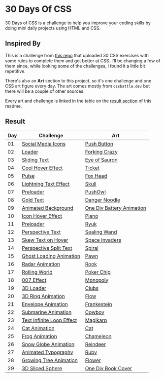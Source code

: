 # 30 Days Of CSS
30 Days of CSS is a challenge to help you improve your coding skills by doing mini daily projects using HTML and CSS.

## Inspired By
This is a challenge from [this repo](https://github.com/MilenaCarecho/30diasDeCSS) that uploaded 30 CSS exercises with some rules to complete them and get better at CSS. I'll be changing a few of them since, while looking some of the challenges, i found it a little bit repetitive.

There's also an **Art** section to this project, so it's one challenge and one CSS art figure every day. The art comes mostly from `cssbattle.dev` but there will be a couple of other sources.

Every art and challenge is linked in the table on the [result section](#result) of this readme.

## Result

| Day | Challenge | Art |
| --- | --------- | --- |
| 01 | [Social Media Icons](https://github.com/MilenaCarecho/30diasDeCSS#desafio-dia-01---%C3%ADcone-de-m%C3%ADdia-social-em-camadas-) | [Push Button](https://cssbattle.dev/play/3) |
| 02 | [Loader](https://github.com/MilenaCarecho/30diasDeCSS#desafio-dia-02---loader-animado-) | [Forking Crazy](https://cssbattle.dev/play/8) |
| 03 | [Sliding Text](https://github.com/MilenaCarecho/30diasDeCSS#desafio-dia-03---mudan%C3%A7a-de-cor-de-texto-quando-entra-em-outra-div-) | [Eye of Sauron](https://cssbattle.dev/play/11) |
| 04 | [Cool Hover Effect](https://github.com/MilenaCarecho/30diasDeCSS#desafio-dia-04---bot%C3%A3o-com-efeito-) | [Ticket](https://cssbattle.dev/play/20) |
| 05 | [Pulse](https://github.com/MilenaCarecho/30diasDeCSS#desafio-dia-05---efeito-pulsar-) | [Fox Head](https://cssbattle.dev/play/41) |
| 06 | [Lightning Text Effect](https://github.com/MilenaCarecho/30diasDeCSS#desafio-dia-06---efeito-lightning-text-) | [Skull](https://cssbattle.dev/play/56) |
| 07 | [Preloader](https://github.com/MilenaCarecho/30diasDeCSS#desafio-dia-07---preloader-animado-) | [PushOwl](https://cssbattle.dev/play/69) |
| 08 | [Gold Text](https://codepen.io/TajShireen/pen/LYyOzJL) | [Danger Noodle](https://cssbattle.dev/play/74) |
| 09 | [Animated Background](https://github.com/MilenaCarecho/30diasDeCSS#desafio-dia-14---fundo-de-texto-animado) | [One Div Battery Animation](https://www.youtube.com/watch?v=Dp5NUblT5gQ) |
| 10 | [Icon Hover Effect](https://github.com/MilenaCarecho/30diasDeCSS#desafio-dia-22---icones-com-efeito-) | [Piano](https://cssbattle.dev/play/80) |
| 11 | [Preloader](https://github.com/MilenaCarecho/30diasDeCSS#desafio-dia-24---preloader-animado-) | [Ryuk](https://cssbattle.dev/play/105) |
| 12 | [Perspective Text](https://www.youtube.com/watch?v=LgiadQQM6mo&list=PLbu98QxRH81KxxMclY_ZRmm4Dac-n7cSA) | [Sealing Wand](https://cssbattle.dev/play/107) |
| 13 | [Skew Text on Hover](https://codepen.io/delpher/pen/rrLWEq) | [Space Invaders](https://cssbattle.dev/play/124) |
| 14 | [Perspective Split Text](https://codepen.io/delpher/pen/rrLWEq) | [Spiral](https://cssbattle.dev/play/133) |
| 15 | [Ghost Loading Animation](https://codepen.io/scoooooooby/pen/DLqWYP) | [Pawn](https://cssbattle.dev/play/151) |
| 16 | [Radar Animation](https://css-challenges.com/area-cleared/) | [Rook](https://cssbattle.dev/play/152) |
| 17 | [Rolling World](https://css-challenges.com/rolling-world/) | [Poker Chip](https://cssbattle.dev/play/154) |
| 18 | [007 Effect](https://css-challenges.com/007-world/) | [Monopoly](https://cssbattle.dev/play/157) |
| 19 | [3D Loader](https://www.youtube.com/watch?v=4NGxSz_mi3A&list=PLNCevxogE3fi-EhdiCAfw7MtKI4vKU_vD) | [Clubs](https://cssbattle.dev/play/158) |
| 20 | [3D Ring Animation](https://webkit.org/blog-files/3d-transforms/morphing-cubes.html) | [Flow](https://cssbattle.dev/play/166) |
| 21 | [Envelope Animation](https://blog.hubspot.com/website/css-animation-examples) | [Frankestein](https://cssbattle.dev/play/177) |
| 22 | [Submarine Animation](https://blog.hubspot.com/website/css-animation-examples) | [Cowboy](https://www.youtube.com/watch?v=sw1AYxG-YZs&list=PLNCevxogE3fjFTYBst-r1gvlCMsUSzjEU&index=62) |
| 23 | [Text Infinite Loop Effect](https://codepen.io/ainalem/pen/oNxXRgW) | [Magikarp](https://www.youtube.com/watch?v=2Cq0bSIJraI) |
| 24 | [Cat Animation](https://codepen.io/ainalem/pen/oNxXRgW) | [Cat](https://www.youtube.com/watch?v=2Cq0bSIJraI) |
| 25 | [Frog Animation](https://www.youtube.com/watch?v=ZvpenfFldvA&list=PLNCevxogE3fjFTYBst-r1gvlCMsUSzjEU&index=31) | [Chameleon](https://www.youtube.com/watch?v=DYi4-pA8Zos&list=PLNCevxogE3fjFTYBst-r1gvlCMsUSzjEU&index=52) |
| 26 | [Snow Globe Animation](https://codepen.io/Coding-Artist/pen/xmdOxB) | [Reindeer](https://codepen.io/ivanodintsov/pen/BjVMRL) |
| 27 | [Animated Typography](https://codepen.io/roydigerhund/pen/wGvEVY) | [Ruby](https://codepen.io/roydigerhund/pen/grQKdM) |
| 28 | [Growing Tree Animation](https://codepen.io/roydigerhund/pen/wGNxzg) | [Flower](https://codepen.io/roydigerhund/pen/xVXXMx) |
| 29 | [3D Sliced Sphere](https://codepen.io/roydigerhund/pen/GZMLbK) | [One Div Book Cover](https://codepen.io/roydigerhund/pen/BKqENE) |